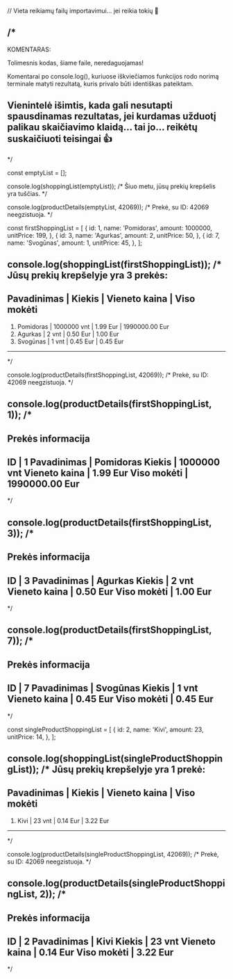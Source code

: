 // Vieta reikiamų failų importavimui... jei reikia tokių 👀

/*
--------------------------------------------------------
KOMENTARAS:

Tolimesnis kodas, šiame faile, neredaguojamas!

Komentarai po console.log(), kuriuose iškviečiamos funkcijos rodo norimą terminale matyti rezultatą, kuris privalo būti identiškas pateiktam.

Vienintelė išimtis, kada gali nesutapti spausdinamas rezultatas, jei kurdamas užduotį palikau skaičiavimo klaidą... tai jo... reikėtų suskaičiuoti teisingai 👍
--------------------------------------------------------
*/

const emptyList = [];

console.log(shoppingList(emptyList));
/*
Šiuo metu, jūsų prekių krepšelis yra tuščias.
*/

console.log(productDetails(emptyList, 42069));
/*
Prekė, su ID: 42069 neegzistuoja.
*/

const firstShoppingList = [
    {
        id: 1,
        name: 'Pomidoras',
        amount: 1000000,
        unitPrice: 199,
    },
    {
        id: 3,
        name: 'Agurkas',
        amount: 2,
        unitPrice: 50,
    },
    {
        id: 7,
        name: 'Svogūnas',
        amount: 1,
        unitPrice: 45,
    },
];

console.log(shoppingList(firstShoppingList));
/*
Jūsų prekių krepšelyje yra 3 prekės:
-----------------------------------------------------------
Pavadinimas  | Kiekis      | Vieneto kaina | Viso mokėti
-----------------------------------------------------------
1. Pomidoras | 1000000 vnt | 1.99 Eur      | 1990000.00 Eur
2. Agurkas   | 2 vnt       | 0.50 Eur      | 1.00 Eur
3. Svogūnas  | 1 vnt       | 0.45 Eur      | 0.45 Eur
-----------------------------------------------------------
*/

console.log(productDetails(firstShoppingList, 42069));
/*
Prekė, su ID: 42069 neegzistuoja.
*/

console.log(productDetails(firstShoppingList, 1));
/*
------------------------------
Prekės informacija
------------------------------
ID            | 1
Pavadinimas   | Pomidoras
Kiekis        | 1000000 vnt
Vieneto kaina | 1.99 Eur
Viso mokėti   | 1990000.00 Eur
------------------------------
*/

console.log(productDetails(firstShoppingList, 3));
/*
------------------------
Prekės informacija
------------------------
ID            | 3
Pavadinimas   | Agurkas
Kiekis        | 2 vnt
Vieneto kaina | 0.50 Eur
Viso mokėti   | 1.00 Eur
------------------------
*/

console.log(productDetails(firstShoppingList, 7));
/*
------------------------
Prekės informacija
------------------------
ID            | 7
Pavadinimas   | Svogūnas
Kiekis        | 1 vnt
Vieneto kaina | 0.45 Eur
Viso mokėti   | 0.45 Eur
------------------------
*/

const singleProductShoppingList = [
    {
        id: 2,
        name: 'Kivi',
        amount: 23,
        unitPrice: 14,
    },
];

console.log(shoppingList(singleProductShoppingList));
/*
Jūsų prekių krepšelyje yra 1 prekė:
--------------------------------------------------
Pavadinimas | Kiekis | Vieneto kaina | Viso mokėti
--------------------------------------------------
1. Kivi     | 23 vnt | 0.14 Eur      | 3.22 Eur
--------------------------------------------------
*/

console.log(productDetails(singleProductShoppingList, 42069));
/*
Prekė, su ID: 42069 neegzistuoja.
*/

console.log(productDetails(singleProductShoppingList, 2));
/*
------------------------
Prekės informacija
------------------------
ID            | 2
Pavadinimas   | Kivi
Kiekis        | 23 vnt
Vieneto kaina | 0.14 Eur
Viso mokėti   | 3.22 Eur
------------------------
*/
